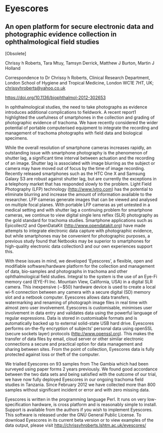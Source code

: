 # Eyescores
## An open platform for secure electronic data and photographic evidence collection in ophthalmological field studies
[Obsolete]

Chrissy h Roberts, Tara Mtuy, Tamsyn Derrick, Matthew J Burton, Martin J Holland

Correspondence to Dr Chrissy h Roberts, Clinical Research Department, London School of Hygiene and Tropical Medicine, London WC1E 7HT, UK; chrissyhroberts@yahoo.co.uk

https://doi.org/10.1136/bjophthalmol-2012-302653

In ophthalmological studies, the need to take photographs as evidence introduces additional complications to fieldwork. A recent report1 highlighted the usefulness of smartphones in the collection and grading of photographic evidence of trachoma. We have recently considered the wider potential of portable computerised equipment to integrate the recording and management of trachoma photographs with field data and biological specimens.

While the overall resolution of smartphone cameras increases rapidly, an outstanding issue with smartphone photography is the phenomenon of shutter lag, a significant time interval between actuation and the recording of an image. Shutter lag is associated with image blurring as the subject or camera may have moved out of focus by the time of image recording. Recently released smartphones such as the HTC One X and Samsung Galaxy S3 are robust against shutter lag, but are currently the exceptions in a telephony market that has responded slowly to the problem. Light Field Photography (LFP) technology (http://www.lytro.com) has the potential to eliminate blurring and increase the amount of information available to the researcher. LFP cameras generate images that can be viewed and analysed on multiple focal planes. With portable LFP cameras as yet untested in a medical setting and with shutter lag a continuing problem for smartphone cameras, we continue to view digital single lens reflex (SLR) photography as the gold standard for trachoma studies. Smartphone applications such as Epicollect2 and OpenDataKit (http://www.opendatakit.org) have made attempts to integrate electronic data capture with photographic evidence, but while smartphones may be convenient for photographic purposes, a previous study found that Netbooks may be superior to smartphones for high-quality electronic data collection3 and our own experiences support this.

With these issues in mind, we developed ‘Eyescores’, a flexible, open and modifiable software/hardware platform for the collection and management of data, bio-samples and photographs in trachoma and other ophthalmological field studies. Integral to the system is the use of an Eye-Fi memory card (EYE-FI Inc. Mountain View, California, USA) in a digital SLR camera. This inexpensive (∼$50) hardware device is used to create a local wi-fi connection between any camera with a secure digital (SD) memory slot and a netbook computer. Eyescores allows data transfers, watermarking and renaming of photograph image files in real time with almost zero user involvement. Eyescores is customisable, minimises user involvement in data entry and validates data using the powerful language of regular expressions. Data is stored in customisable formats and is automatically backed up to external solid-state USB hard drive. Eyescores performs on-the-fly encryption of subjects' personal data using openSSL (secure sockets layer) protocols (http://www.openssl.org). This makes the transfer of data files by email, cloud server or other similar electronic connections a secure and practical option for data management and sharing between sites. From the point of collection, Eyescores data is fully protected against loss or theft of the computer.

We trialled Eyescores on 93 samples from The Gambia which had been surveyed using paper forms 2 years previously. We found good accordance between the two data sets and being satisfied with the outcome of our trial, we have now fully deployed Eyescores in our ongoing trachoma field studies in Tanzania. Since February 2012 we have collected more than 800 samples without significant incident or error and with zero missing data.

Eyescores is written in the programming language Perl. It runs on very low-specification hardware, is cross platform and is reasonably simple to install. Support is available from the authors if you wish to implement Eyescores. This software is released under the GNU General Public License. To download Eyescores in its current beta version or to view examples of the data output, please visit http://chrissyhroberts.lshtm.ac.uk/eyescores/
